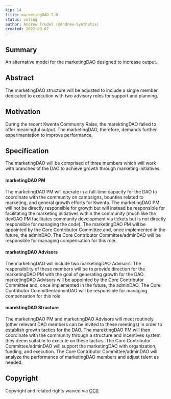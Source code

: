 ```yaml
---
kip: 14
title: marketingDAO 2.0 
status: voting
author: Andrew Trudel (@Andrew-Synthetix)
created: 2022-03-07
---
```


## Summary

An alternative model for the marketingDAO designed to increase output.

## Abstract

The marketingDAO structure will be adjusted to include a single member dedicated to execution with two advisory roles for support and planning. 

## Motivation

During the recent Kwenta Community Raise, the marektingDAO failed to offer meaningful output. The marketingDAO, therefore, demands further experimentation to improve performance. 

## Specification

The marketingDAO will be comprised of three members which will work with branches of the DAO to achieve growth through marketing initiatives. 

#### marketingDAO PM 

The marketingDAO PM will operate in a full-time capacity for the DAO to coordinate with the community on campaigns, bounties related to marketing, and general growth efforts for Kwenta. The marketingDAO PM will not be directly responsible for growth but will instead be responsible for facilitating the marketing initiatives within the community (much like the devDAO PM facilitates community development via tickets but is not directly responsible for managing the code). The marketingDAO PM will be appointed by the Core Contributor Committee and, once implemented in the future, the adminDAO. The Core Contributor Committee/adminDAO will be responsible for managing compensation for this role. 

#### marketingDAO Advisors 

The marketingDAO will include two marketingDAO Advisors. The responsibility of these members will be to provide direction for the marketingDAO PM with the goal of generating growth for the DAO. marketingDAO Advisors will be appointed by the Core Contributor Committee and, once implemented in the future, the adminDAO. The Core Contributor Committee/adminDAO will be responsible for managing compensation for this role. 

#### marektingDAO Structure

The marketingDAO PM and marketingDAO Advisors will meet routinely (other relevant DAO members can be invited to these meetings) in order to establish growth tactics for the DAO. The marektingDAO PM will then coordinate with the community through a structure and incentives system they deem suitable to execute on these tactics. The Core Contributor Committee/adminDAO will support the marketingDAO with organization, funding, and execution. The Core Contributor Committee/adminDAO will analyze the performance of marketingDAO members and adjust talent as needed. 

## Copyright

Copyright and related rights waived via [CC0](https://creativecommons.org/publicdomain/zero/1.0/).


